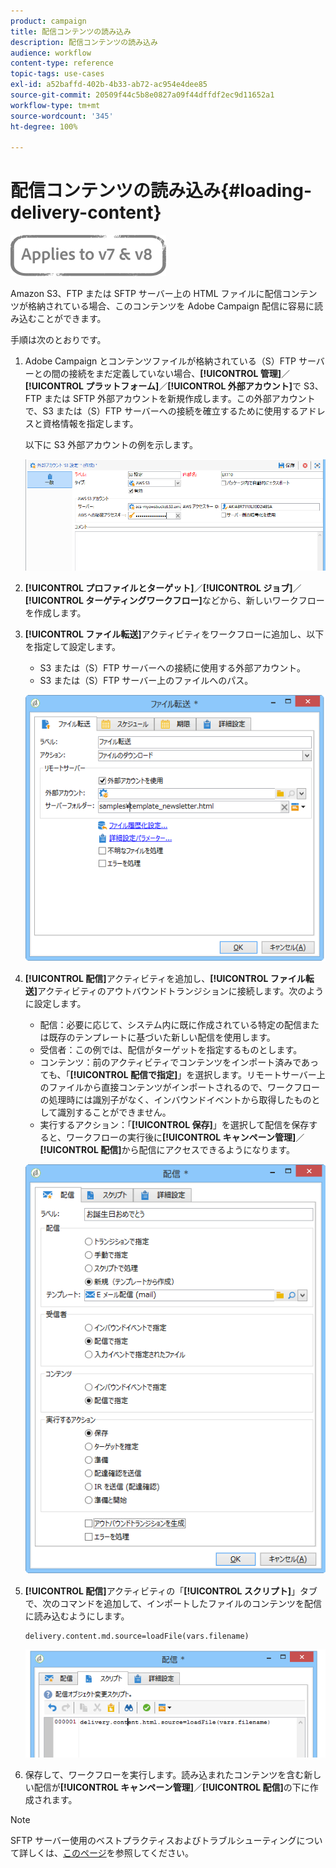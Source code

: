 ```yaml
---
product: campaign
title: 配信コンテンツの読み込み
description: 配信コンテンツの読み込み
audience: workflow
content-type: reference
topic-tags: use-cases
exl-id: a52baffd-402b-4b33-ab72-ac954e4dee85
source-git-commit: 20509f44c5b8e0827a09f44dffdf2ec9d11652a1
workflow-type: tm+mt
source-wordcount: '345'
ht-degree: 100%

---
```


# 配信コンテンツの読み込み{#loading-delivery-content}

![](../../assets/common.svg)

Amazon S3、FTP または SFTP サーバー上の HTML ファイルに配信コンテンツが格納されている場合、このコンテンツを Adobe Campaign 配信に容易に読み込むことができます。

手順は次のとおりです。

1. Adobe Campaign とコンテンツファイルが格納されている（S）FTP サーバーとの間の接続をまだ定義していない場合、**[!UICONTROL 管理]**／**[!UICONTROL プラットフォーム]**／**[!UICONTROL 外部アカウント]**&#x200B;で S3、FTP または SFTP 外部アカウントを新規作成します。この外部アカウントで、S3 または（S）FTP サーバーへの接続を確立するために使用するアドレスと資格情報を指定します。

   以下に S3 外部アカウントの例を示します。

   ![](assets/delivery_loadcontent_filetransfertexamples3.png)

1. **[!UICONTROL プロファイルとターゲット]**／**[!UICONTROL ジョブ]**／**[!UICONTROL ターゲティングワークフロー]**&#x200B;などから、新しいワークフローを作成します。
1. **[!UICONTROL ファイル転送]**&#x200B;アクティビティをワークフローに追加し、以下を指定して設定します。

   * S3 または（S）FTP サーバーへの接続に使用する外部アカウント。
   * S3 または（S）FTP サーバー上のファイルへのパス。

   ![](assets/delivery_loadcontent_filetransfertexample.png)

1. **[!UICONTROL 配信]**&#x200B;アクティビティを追加し、**[!UICONTROL ファイル転送]**&#x200B;アクティビティのアウトバウンドトランジションに接続します。次のように設定します。

   * 配信：必要に応じて、システム内に既に作成されている特定の配信または既存のテンプレートに基づいた新しい配信を使用します。
   * 受信者：この例では、配信がターゲットを指定するものとします。
   * コンテンツ：前のアクティビティでコンテンツをインポート済みであっても、「**[!UICONTROL 配信で指定]**」を選択します。リモートサーバー上のファイルから直接コンテンツがインポートされるので、ワークフローの処理時には識別子がなく、インバウンドイベントから取得したものとして識別することができません。
   * 実行するアクション：「**[!UICONTROL 保存]**」を選択して配信を保存すると、ワークフローの実行後に&#x200B;**[!UICONTROL キャンペーン管理]**／**[!UICONTROL 配信]**&#x200B;から配信にアクセスできるようになります。

   ![](assets/delivery_loadcontent_activityexample.png)

1. **[!UICONTROL 配信]**&#x200B;アクティビティの「**[!UICONTROL スクリプト]**」タブで、次のコマンドを追加して、インポートしたファイルのコンテンツを配信に読み込むようにします。

   ```
   delivery.content.md.source=loadFile(vars.filename)
   ```

   ![](assets/delivery_loadcontent_script.png)

1. 保存して、ワークフローを実行します。読み込まれたコンテンツを含む新しい配信が&#x200B;**[!UICONTROL キャンペーン管理]**／**[!UICONTROL 配信]**&#x200B;の下に作成されます。

>[!NOTE]
>
>SFTP サーバー使用のベストプラクティスおよびトラブルシューティングについて詳しくは、[このページ](../../platform/using/sftp-server-usage.md)を参照してください。
